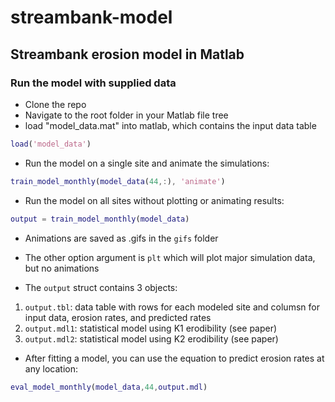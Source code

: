 # streambank-model
## Streambank erosion model in Matlab

### Run the model with supplied data
 * Clone the repo
 * Navigate to the root folder in your Matlab file tree
 * load "model_data.mat" into matlab, which contains the input data table
 ````matlab
 load('model_data')
 
 ````
 * Run the model on a single site and animate the simulations:
 ````matlab
 train_model_monthly(model_data(44,:), 'animate')
 ````
 
 * Run the model on all sites without plotting or animating results:
 ````matlab
 output = train_model_monthly(model_data)
 ````
  * Animations are saved as .gifs in the ```gifs``` folder
 
 * The other option argument is ```plt``` which will plot major simulation data, but no animations
 
 * The ```output``` struct contains 3 objects:
  1. ```output.tbl```: data table with rows for each modeled site and columsn for input data, erosion rates, and predicted rates
  2. ```output.mdl1```: statistical model using K1 erodibility (see paper)
  3. ```output.mdl2```: statistical model using K2 erodibility (see paper)
 
 * After fitting a model, you can use the equation to predict erosion rates at any location:
 ````matlab
 eval_model_monthly(model_data,44,output.mdl)
 ````
